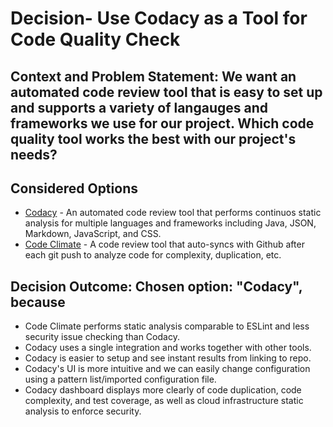 
# Decision- Use Codacy as a Tool for Code Quality Check
## Context and Problem Statement: We want an automated code review tool that is easy to set up and supports a variety of langauges and frameworks we use for our project. Which code quality tool works the best with our project's needs?
## Considered Options  
*  [Codacy](https://www.codacy.com/) - An automated code review tool that performs continuos static analysis for multiple languages and frameworks including  Java, JSON, Markdown, JavaScript, and CSS. 
 *  [Code Climate](https://codeclimate.com/) - A code review tool that auto-syncs with Github after each git push to analyze code for complexity, duplication, etc. 
## Decision Outcome: Chosen option: "Codacy", because 
* Code Climate performs static analysis comparable to ESLint and less security issue checking than Codacy.
* Codacy uses a single integration and works together with other tools.
* Codacy is easier to setup and see instant results from linking to repo. 
* Codacy's UI is more intuitive and we can easily change configuration using a pattern list/imported configuration file.
* Codacy dashboard displays more clearly of code duplication, code complexity, and test coverage, as well as cloud infrastructure static analysis to enforce security.
